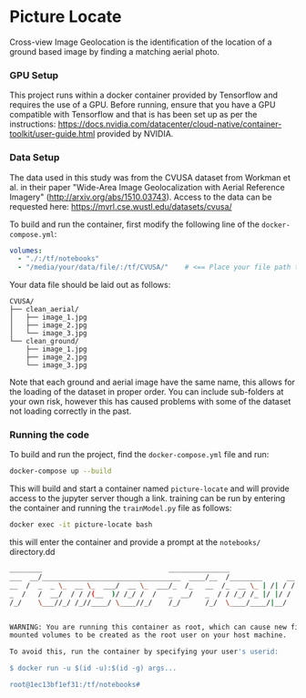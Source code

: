 # Picture Locate
Cross-view Image Geolocation is the identification of the location of a ground based image by finding a matching aerial 
photo.

### GPU Setup
This project runs within a docker container provided by Tensorflow and requires the use of a GPU.  Before running, 
ensure that you have a GPU compatible with Tensorflow and that is has been set up as per the instructions:
https://docs.nvidia.com/datacenter/cloud-native/container-toolkit/user-guide.html provided by NVIDIA.

### Data Setup
The data used in this study was from the CVUSA dataset from Workman et al. in their paper "Wide-Area Image 
Geolocalization with Aerial Reference Imagery" (http://arxiv.org/abs/1510.03743).  Access to the data can be requested
here: https://mvrl.cse.wustl.edu/datasets/cvusa/ 

To build and run the container, first modify the following line of the `docker-compose.yml`:
```yaml
volumes:
  - "./:/tf/notebooks"
  - "/media/your/data/file/:/tf/CVUSA/"    # <== Place your file path to your data here
```    
Your data file should be laid out as follows:
```
CVUSA/
├── clean_aerial/
│   ├── image_1.jpg
│   ├── image_2.jpg
│   └── image_3.jpg
└── clean_ground/
    ├── image_1.jpg
    ├── image_2.jpg
    └── image_3.jpg
```
Note that each ground and aerial image have the same name, this allows for the loading of the dataset in proper order. 
You can include sub-folders at your own risk, however this has caused problems with some of the dataset not loading 
correctly in the past.

### Running the code
To build and run the project, find the `docker-compose.yml` file and run:
```bash
docker-compose up --build
```
This will build and start a container named `picture-locate` and will provide access to the jupyter server though a link.
training can be run by entering the container and running the `trainModel.py` file as follows:

```bash
docker exec -it picture-locate bash
```
this will enter the container and provide a prompt at the `notebooks/` directory.dd
```bash
________                               _______________
___  __/__________________________________  ____/__  /________      __
__  /  _  _ \_  __ \_  ___/  __ \_  ___/_  /_   __  /_  __ \_ | /| / /
_  /   /  __/  / / /(__  )/ /_/ /  /   _  __/   _  / / /_/ /_ |/ |/ /
/_/    \___//_/ /_//____/ \____//_/    /_/      /_/  \____/____/|__/


WARNING: You are running this container as root, which can cause new files in
mounted volumes to be created as the root user on your host machine.

To avoid this, run the container by specifying your user's userid:

$ docker run -u $(id -u):$(id -g) args...

root@1ec13bf1ef31:/tf/notebooks# 
```
